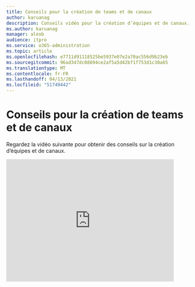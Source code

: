 ```yaml
---
title: Conseils pour la création de teams et de canaux
author: karuanag
description: Conseils vidéo pour la création d’équipes et de canaux.
ms.author: karuanag
manager: alexb
audience: itpro
ms.service: o365-administration
ms.topic: article
ms.openlocfilehash: e7711d91118525be5937e07e2a70ac556d9b23eb
ms.sourcegitcommit: 96ad347dc08694ce2af5a5d42bf1f753d1c30a65
ms.translationtype: MT
ms.contentlocale: fr-FR
ms.lasthandoff: 04/13/2021
ms.locfileid: "51749442"
---
```

# <a name="guidance-for-creating-teams-and-channels"></a>Conseils pour la création de teams et de canaux
Regardez la vidéo suivante pour obtenir des conseils sur la création d’équipes et de canaux.
<iframe width="445" height="324" src="https://www.youtube.com/embed/hjJWtoaRJeE?rel=0" frameborder="0" allow="autoplay; encrypted-media" allowfullscreen></iframe>
